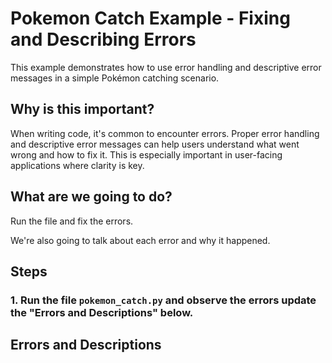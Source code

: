 # Pokemon Catch Example - Fixing and Describing Errors

This example demonstrates how to use error handling and descriptive error messages in a simple Pokémon catching scenario.

## Why is this important?

When writing code, it's common to encounter errors. Proper error handling and descriptive error messages can help users understand what went wrong and how to fix it. This is especially important in user-facing applications where clarity is key.

## What are we going to do?

Run the file and fix the errors.

We're also going to talk about each error and why it happened.

## Steps

### 1. Run the file `pokemon_catch.py` and observe the errors update the "Errors and Descriptions" below.

## Errors and Descriptions

